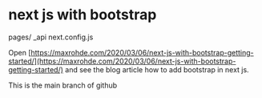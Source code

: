 # next js with bootstrap

pages/ _api
next.config.js


Open [https://maxrohde.com/2020/03/06/next-js-with-bootstrap-getting-started/](https://maxrohde.com/2020/03/06/next-js-with-bootstrap-getting-started/)  and see the blog article how to add bootstrap in next js.

This is the main branch of github 